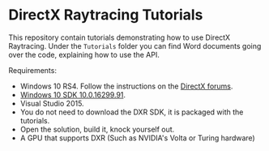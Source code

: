 DirectX Raytracing Tutorials
============
This repository contain tutorials demonstrating how to use DirectX Raytracing.
Under the `Tutorials` folder you can find Word documents going over the code, explaining how to use the API.

Requirements:
- Windows 10 RS4. Follow the instructions on the [DirectX forums](http://forums.directxtech.com/index.php?topic=5860.0).
- [Windows 10 SDK 10.0.16299.91](https://developer.microsoft.com/en-us/windows/downloads/sdk-archive).
- Visual Studio 2015.
- You do not need to download the DXR SDK, it is packaged with the tutorials.
- Open the solution, build it, knock yourself out.
- A GPU that supports DXR (Such as NVIDIA's Volta or Turing hardware)
